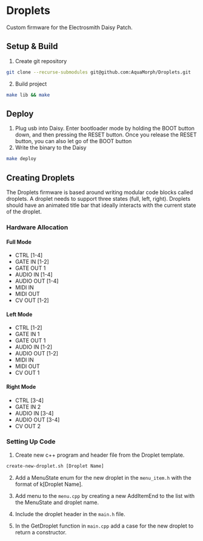 # Droplets

Custom firmware for the Electrosmith Daisy Patch.

## Setup & Build
1. Create git repository
```sh
git clone --recurse-submodules git@github.com:AquaMorph/Droplets.git
```
2. Build project
```sh
make lib && make
```

## Deploy
1. Plug usb into Daisy. Enter bootloader mode by holding the BOOT button down, and then pressing the RESET button. Once you release the RESET button, you can also let go of the BOOT button
2. Write the binary to the Daisy
```sh
make deploy
```

## Creating Droplets

The Droplets firmware is based around writing modular code blocks called droplets. A droplet needs to support three states (full, left, right). Droplets should have an animated title bar that ideally interacts with the current state of the droplet.

### Hardware Allocation

#### Full Mode

 - CTRL [1-4]
 - GATE IN [1-2]
 - GATE OUT 1
 - AUDIO IN [1-4]
 - AUDIO OUT [1-4]
 - MIDI IN
 - MIDI OUT
 - CV OUT [1-2]

#### Left Mode

 - CTRL [1-2]
 - GATE IN 1
 - GATE OUT 1
 - AUDIO IN [1-2]
 - AUDIO OUT [1-2]
 - MIDI IN
 - MIDI OUT
 - CV OUT 1

#### Right Mode

 - CTRL [3-4]
 - GATE IN 2
 - AUDIO IN [3-4]
 - AUDIO OUT [3-4]
 - CV OUT 2

### Setting Up Code

1. Create new c++ program and header file from the Droplet template.

```sh
create-new-droplet.sh [Droplet Name]
```

2. Add a MenuState enum for the new droplet in the `menu_item.h` with the format of k[Droplet Name]. 

3. Add menu to the `menu.cpp` by creating a new AddItemEnd to the list with the MenuState and droplet name.

4. Include the droplet header in the `main.h` file.

5. In the GetDroplet function in `main.cpp` add a case for the new droplet to return a constructor.
